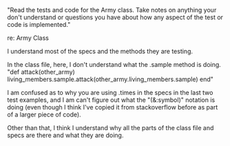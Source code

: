 "Read the tests and code for the Army class. Take notes on anything your don't understand or questions you have about how any aspect of the test or code is implemented."



re: Army Class

I understand most of the specs and the methods they are testing.

In the class file, here, I don't understand what the .sample method is doing. 
	"def attack(other_army)
    	living_members.sample.attack(other_army.living_members.sample)
  	end"


I am confused as to why you are using .times in the specs in the last two test examples, and I am can't figure out what the 
 "(&:symbol)"
notation is doing (even though I think I've copied it from stackoverflow before as part of a larger piece of code).

Other than that, I think I understand why all the parts of the class file and specs are there and what they are doing.